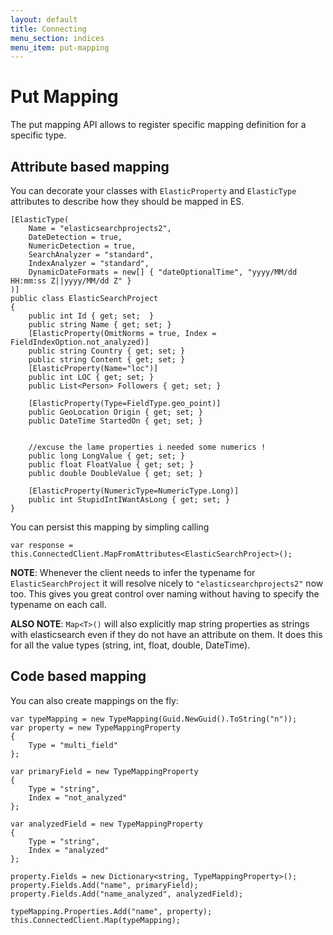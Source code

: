 ```yaml
---
layout: default
title: Connecting
menu_section: indices
menu_item: put-mapping
---
```



# Put Mapping

The put mapping API allows to register specific mapping definition for a specific type.

## Attribute based mapping

You can decorate your classes with `ElasticProperty` and `ElasticType` attributes to describe how they should be mapped in ES.

	[ElasticType(
		Name = "elasticsearchprojects2",
		DateDetection = true,
		NumericDetection = true,
		SearchAnalyzer = "standard",
		IndexAnalyzer = "standard",
		DynamicDateFormats = new[] { "dateOptionalTime", "yyyy/MM/dd HH:mm:ss Z||yyyy/MM/dd Z" }
	)]
	public class ElasticSearchProject
	{
		public int Id { get; set;  }
		public string Name { get; set; }
		[ElasticProperty(OmitNorms = true, Index = FieldIndexOption.not_analyzed)]
		public string Country { get; set; }
		public string Content { get; set; }
		[ElasticProperty(Name="loc")]
		public int LOC { get; set; }
		public List<Person> Followers { get; set; }

		[ElasticProperty(Type=FieldType.geo_point)]
		public GeoLocation Origin { get; set; }
		public DateTime StartedOn { get; set; }


		//excuse the lame properties i needed some numerics !
		public long LongValue { get; set; }
		public float FloatValue { get; set; }
		public double DoubleValue { get; set; }

		[ElasticProperty(NumericType=NumericType.Long)]
		public int StupidIntIWantAsLong { get; set; }
	}


You can persist this mapping by simpling calling 

	var response = this.ConnectedClient.MapFromAttributes<ElasticSearchProject>();


**NOTE**: Whenever the client needs to infer the typename for `ElasticSearchProject` it will resolve nicely to `"elasticsearchprojects2"` now too. This gives you great control over naming without having to specify the typename on each call.

**ALSO NOTE**: `Map<T>()` will also explicitly map string properties as strings with elasticsearch even if they do not have an attribute on them. It does this for all the value types (string, int, float, double, DateTime).

## Code based mapping

You can also create mappings on the fly:

	var typeMapping = new TypeMapping(Guid.NewGuid().ToString("n"));
	var property = new TypeMappingProperty
	{
		Type = "multi_field"
	};

	var primaryField = new TypeMappingProperty
	{
		Type = "string", 
		Index = "not_analyzed"
	};

	var analyzedField = new TypeMappingProperty
	{
		Type = "string", 
		Index = "analyzed"
	};

	property.Fields = new Dictionary<string, TypeMappingProperty>();
	property.Fields.Add("name", primaryField);
	property.Fields.Add("name_analyzed", analyzedField);

	typeMapping.Properties.Add("name", property);
	this.ConnectedClient.Map(typeMapping);

